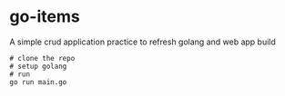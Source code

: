 # go-items

A simple crud application practice to refresh golang and web app build

```
# clone the repo
# setup golang
# run
go run main.go

```